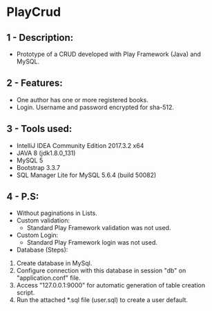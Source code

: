 # PlayCrud

## 1 - Description:
- Prototype of a CRUD developed with Play Framework (Java) and MySQL.

## 2 - Features:
- One author has one or more registered books.
- Login. Username and password encrypted for sha-512. 

## 3 - Tools used:
- IntelliJ IDEA Community Edition 2017.3.2 x64
- JAVA 8 (jdk1.8.0_131)
- MySQL 5
- Bootstrap 3.3.7
- SQL Manager Lite for MySQL 5.6.4 (build 50082)

## 4 - P.S:
- Without paginations in Lists. 
- Custom validation: 
	- Standard Play Framework validation was not used.
- Custom Login: 
	- Standard Play Framework login was not used.
- Database (Steps): 
1. Create database in MySql.
2. Configure connection with this database in session "db" on "application.conf" file.
3. Access "127.0.0.1:9000" for automatic generation of table creation script. 
4. Run the attached *.sql file (user.sql) to create a user default.
